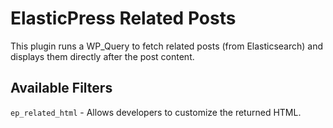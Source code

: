 ElasticPress Related Posts
=============
This plugin runs a WP_Query to fetch related posts (from Elasticsearch) and displays them directly after the post content.

## Available Filters
``ep_related_html`` - Allows developers to customize the returned HTML.
